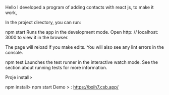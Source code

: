 Hello I developed a program of adding contacts with react js,
to make it work,

In the project directory, you can run:

npm start
Runs the app in the development mode.
Open http: // localhost: 3000 to view it in the browser.

The page will reload if you make edits.
You will also see any lint errors in the console.

npm test
Launches the test runner in the interactive watch mode.
See the section about running tests for more information.

Proje install> 

npm install>
npm start
Demo > : https://bxih7.csb.app/

